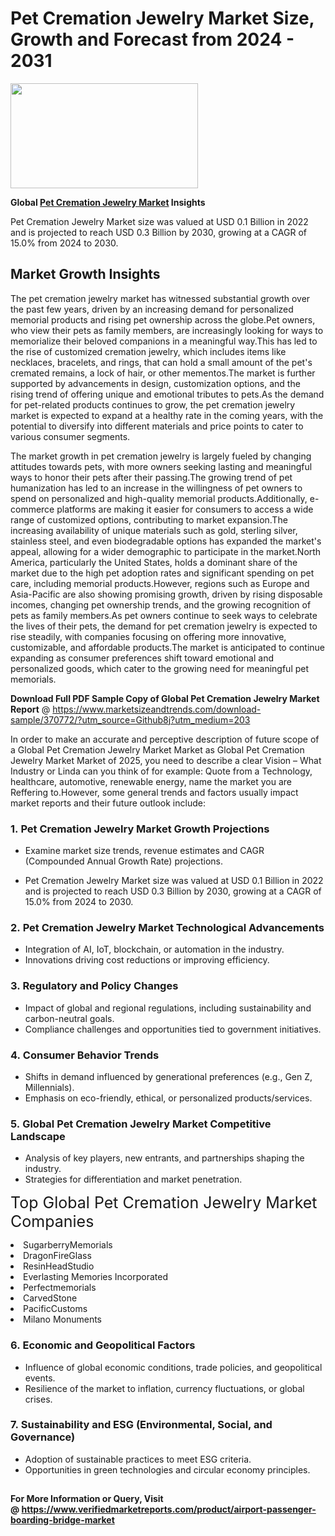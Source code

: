 <H1>Pet Cremation Jewelry Market Size, Growth and Forecast from 2024 - 2031</H1><img class="aligncenter size-medium wp-image-584254" src="https://thirdeyenews.in/wp-content/uploads/2024/09/Global-Market-Research-300x168.jpeg" alt="" width="300" height="168" /><p><strong>Global&nbsp;<a href="https://www.marketsizeandtrends.com/download-sample/370772/?utm_source=Github8j?utm_medium=203">Pet Cremation Jewelry Market</a> Insights</strong></p><p>Pet Cremation Jewelry Market size was valued at USD 0.1 Billion in 2022 and is projected to reach USD 0.3 Billion by 2030, growing at a CAGR of 15.0% from 2024 to 2030.</p><p><h2>Market Growth Insights</h2> <p>The pet cremation jewelry market has witnessed substantial growth over the past few years, driven by an increasing demand for personalized memorial products and rising pet ownership across the globe.Pet owners, who view their pets as family members, are increasingly looking for ways to memorialize their beloved companions in a meaningful way.This has led to the rise of customized cremation jewelry, which includes items like necklaces, bracelets, and rings, that can hold a small amount of the pet's cremated remains, a lock of hair, or other mementos.The market is further supported by advancements in design, customization options, and the rising trend of offering unique and emotional tributes to pets.As the demand for pet-related products continues to grow, the pet cremation jewelry market is expected to expand at a healthy rate in the coming years, with the potential to diversify into different materials and price points to cater to various consumer segments.</p> <p>The market growth in pet cremation jewelry is largely fueled by changing attitudes towards pets, with more owners seeking lasting and meaningful ways to honor their pets after their passing.The growing trend of pet humanization has led to an increase in the willingness of pet owners to spend on personalized and high-quality memorial products.Additionally, e-commerce platforms are making it easier for consumers to access a wide range of customized options, contributing to market expansion.The increasing availability of unique materials such as gold, sterling silver, stainless steel, and even biodegradable options has expanded the market's appeal, allowing for a wider demographic to participate in the market.North America, particularly the United States, holds a dominant share of the market due to the high pet adoption rates and significant spending on pet care, including memorial products.However, regions such as Europe and Asia-Pacific are also showing promising growth, driven by rising disposable incomes, changing pet ownership trends, and the growing recognition of pets as family members.As pet owners continue to seek ways to celebrate the lives of their pets, the demand for pet cremation jewelry is expected to rise steadily, with companies focusing on offering more innovative, customizable, and affordable products.The market is anticipated to continue expanding as consumer preferences shift toward emotional and personalized goods, which cater to the growing need for meaningful pet memorials.</p><p><span class=""><strong>Download Full PDF Sample Copy of Global Pet Cremation Jewelry Market Report</strong> @ <a href="https://www.marketsizeandtrends.com/download-sample/370772/?utm_source=Github8j?utm_medium=203" target="_blank">https://www.marketsizeandtrends.com/download-sample/370772/?utm_source=Github8j?utm_medium=203</a></span></p><p>In order to make an accurate and perceptive description of future scope of a Global&nbsp;Pet Cremation Jewelry Market Market as Global&nbsp;Pet Cremation Jewelry Market Market of 2025, you need to describe a clear Vision &ndash; What Industry or Linda can you think of for example: Quote from a Technology, healthcare, automotive, renewable energy, name the market you are Reffering to.However, some general trends and factors usually impact market reports and their future outlook include:</p><h3>1.&nbsp;<strong>Pet Cremation Jewelry Market Growth Projections</strong></h3><ul><li>Examine market size trends, revenue estimates and CAGR (Compounded Annual Growth Rate) projections.</li><li><p>Pet Cremation Jewelry Market size was valued at USD 0.1 Billion in 2022 and is projected to reach USD 0.3 Billion by 2030, growing at a CAGR of 15.0% from 2024 to 2030.</p></li></ul><h3>2.&nbsp;<strong>Pet Cremation Jewelry Market Technological Advancements</strong></h3><ul><li>Integration of AI, IoT, blockchain, or automation in the industry.</li><li>Innovations driving cost reductions or improving efficiency.</li></ul><h3>3.&nbsp;<strong>Regulatory and Policy Changes</strong></h3><ul><li>Impact of global and regional regulations, including sustainability and carbon-neutral goals.</li><li>Compliance challenges and opportunities tied to government initiatives.</li></ul><h3>4.&nbsp;<strong>Consumer Behavior Trends</strong></h3><ul><li>Shifts in demand influenced by generational preferences (e.g., Gen Z, Millennials).</li><li>Emphasis on eco-friendly, ethical, or personalized products/services.</li></ul><h3>5.&nbsp;<strong>Global Pet Cremation Jewelry Market Competitive Landscape</strong></h3><ul><li>Analysis of key players, new entrants, and partnerships shaping the industry.</li><li>Strategies for differentiation and market penetration.</li></ul><p data-pm-slice="1 1 []"><span style="color: inherit; font-family: inherit; font-size: 25px;">Top Global Pet Cremation Jewelry Market Companies</span></p><div class="" data-test-id=""><p><li>SugarberryMemorials</li><li> DragonFireGlass</li><li> ResinHeadStudio</li><li> Everlasting Memories Incorporated</li><li> Perfectmemorials</li><li> CarvedStone</li><li> PacificCustoms</li><li> Milano Monuments</li></p></div><h3>6.&nbsp;<strong>Economic and Geopolitical Factors</strong></h3><ul><li>Influence of global economic conditions, trade policies, and geopolitical events.</li><li>Resilience of the market to inflation, currency fluctuations, or global crises.</li></ul><h3>7.&nbsp;<strong>Sustainability and ESG (Environmental, Social, and Governance)</strong></h3><ul><li>Adoption of sustainable practices to meet ESG criteria.</li><li>Opportunities in green technologies and circular economy principles.</li></ul><h2><strong style="font-size: 14px;">For More Information or Query, Visit @&nbsp;</strong><a style="background-color: #ffffff; font-size: 14px;" href="https://www.marketsizeandtrends.com/report/pet-cremation-jewelry-market/" target="_blank">https://www.verifiedmarketreports.com/product/airport-passenger-boarding-bridge-market</a></h2>